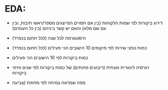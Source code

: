 # EDA:
- דירוג ביקורות לפי שמות הלקוחות (בין אם חסויים המייצגים מספר/ראשי תיבות, ובין עם שם מלא) והאם יש קשר ביניהם (בין כל הענפים)

-  היסטוגרמה לכל שנה (לכל תחום בנפרד)
- כמות נותני שירות לפי מיקומים 10 הישובים הכי פעילים (לכל תחום בנפרד)
- כמות ביקורות לפי 10 הישובים הכי פעילים
- רגרסיה לינארית מונחית (ריבועים פחותים) של כמות ביקורות לפי שנים וחיזוי ביקורות 

- מפה שמראה צמיחה לפי מחוזות (צביעה

